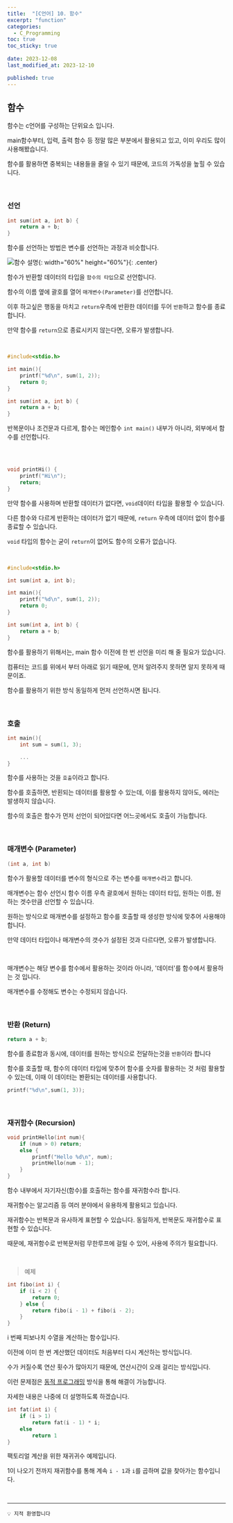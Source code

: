 ```yaml
---
title:  "[C언어] 10. 함수"
excerpt: "function"
categories:
  - C_Programming
toc: true
toc_sticky: true
 
date: 2023-12-08
last_modified_at: 2023-12-10

published: true
---
```


## 함수

함수는 c언어를 구성하는 단위요소 입니다.

main함수부터, 입력, 출력 함수 등 정말 많은 부분에서 활용되고 있고, 이미 우리도 많이 사용해봤습니다.

함수를 활용하면 중복되는 내용들을 줄일 수 있기 때문에, 코드의 가독성을 높힐 수 있습니다.

<br />

### 선언

```c
int sum(int a, int b) {
	return a + b;
}
```

함수를 선언하는 방법은 변수를 선언하는 과정과 비슷합니다.

![함수 설명](https://github.com/leehan416/Blog_comments/assets/35258105/4ae48645-8ba9-4848-a89b-192d7858a243){: width="60%" height="60%"}{: .center}

함수가 반환할 데이터의 타입을 `함수의 타입`으로 선언합니다.

함수의 이름 옆에 괄호를 열어 `매개변수(Parameter)`를 선언합니다. 

이후 하고싶은 행동을 마치고 `return`우측에 반환한 데이터를 두어 `반환`하고 함수를 종료합니다.

만약 함수를 `return`으로 종료시키지 않는다면, 오류가 발생합니다.


<br />

```c
#include<stdio.h>

int main(){
	printf("%d\n", sum(1, 2));
	return 0;
}

int sum(int a, int b) {
	return a + b;
}
```

반복문이나 조건문과 다르게, 함수는 메인함수 `int main()` 내부가 아니라, 외부에서 함수를 선언합니다.


<br />

```c

void printHi() {
	printf("Hi\n");
	return;
}

```
만약 함수를 사용하며 반환할 데이터가 없다면, `void`데이터 타입을 활용할 수 있습니다.

다른 함수와 다르게 반환하는 데이터가 없기 때문에, `return` 우측에 데이터 없이 함수를 종료할 수 있습니다.

`void` 타입의 함수는 굳이 `return`이 없어도 함수의 오류가 없습니다.

<br />

```c
#include<stdio.h>

int sum(int a, int b);

int main(){
	printf("%d\n", sum(1, 2));
	return 0;
}

int sum(int a, int b) {
	return a + b;
}

```
함수를 활용하기 위해서는, main 함수 이전에 한 번 선언을 미리 해 줄 필요가 있습니다.

컴퓨터는 코드를 위에서 부터 아래로 읽기 때문에, 먼저 알려주지 못하면 알지 못하게 때문이죠.

함수를 활용하기 위한 방식 동일하게 먼저 선언하시면 됩니다.

<br />

### 호출

```c
int main(){
	int sum = sum(1, 3);

	...
}
```

함수를 사용하는 것을 `호출`이라고 합니다.

함수를 호출하면, 반횐되는 데이터를 활용할 수 있는데, 이를 활용하지 않아도, 에러는 발생하지 않습니다.

함수의 호출은 함수가 먼저 선언이 되어있다면 어느곳에서도 호출이 가능합니다.

<br />

### 매개변수 (Parameter)
```c
(int a, int b)
```


함수가 활용할 데이터를 변수의 형식으로 주는 변수를 `매개변수`라고 합니다.

매개변수는 함수 선언시 함수 이름 우측 괄호에서 원하는 데이터 타입, 원하는 이름, 원하는 겟수만큼 선언할 수 있습니다.

원하는 방식으로 매개변수를 설정하고 함수를 호출할 때 생성한 방식에 맞추어 사용해야 합니다.

만약 데이터 타입이나 매개변수의 갯수가 설정된 것과 다르다면, 오류가 발생합니다.

<br />

매개변수는 해당 변수를 함수에서 활용하는 것이라 아니라, '데이터'를 함수에서 활용하는 것 입니다.

매개변수를 수정해도 변수는 수정되지 않습니다.

<br />

### 반환 (Return)

```c
return a + b;
```
함수를 종료함과 동시에, 데이터를 원하는 방식으로 전달하는것을 `반환`이라 합니다

함수를 호출할 때, 함수의 데이터 타입에 맞추어 함수를 숫자를 활용하는 것 처럼 활용할 수 있는데, 이때 이 데이터는 봔환되는 데이터를 사용합니다.

```c
printf("%d\n",sum(1, 3));
```

<br />


### 재귀함수 (Recursion)

```c
void printHello(int num){
	if (num > 0) return;
	else {
		printf("Hello %d\n", num);
		printHello(num - 1);
	}
}
```

함수 내부에서 자기자신(함수)를 호출하는 함수를 재귀함수라 합니다.

재귀함수는 알고리즘 등 여러 분야에서 유용하게 활용되고 있습니다.

재귀함수는 반복문과 유사하게 표현할 수 있습니다. 동일하게, 반복문도 재귀함수로 표현할 수 있습니다.

때문에, 재귀함수로 반복문처럼 무한루프에 걸릴 수 있어, 사용에 주의가 필요합니다.

<br />

> 예제

```c
int fibo(int i) {
	if (i < 2) {
		return 0;
	} else {
		return fibo(i - 1) + fibo(i - 2);
	}
}
```
i 번째 피보나치 수열을 계산하는 함수입니다.

이전에 이미 한 번 계산했던 데이터도 처음부터 다시 계산하는 방식입니다.

수가 커질수록 연산 횟수가 많아지기 때문에, 연산시간이 오래 걸리는 방식입니다.

이런 문제점은 [동적 프로그래밍](https://namu.wiki/w/%EB%8F%99%EC%A0%81%20%EA%B3%84%ED%9A%8D%EB%B2%95) 방식을 통해 해결이 가능합니다.

자세한 내용은 나중에 더 설명하도록 하겠습니다.

```c
int fat(int i) {
	if (i > 1)
		return fat(i - 1) * i; 
	else 
		return 1
}
```
팩토리얼 계산을 위한 재귀귀수 예제입니다.

1이 나오기 전까지 재귀함수를 통해 계속 `i - 1`과 `i`를 곱하며 값을 찾아가는 함수입니다.

<br />

---

```
💡 지적 환영합니다
```
